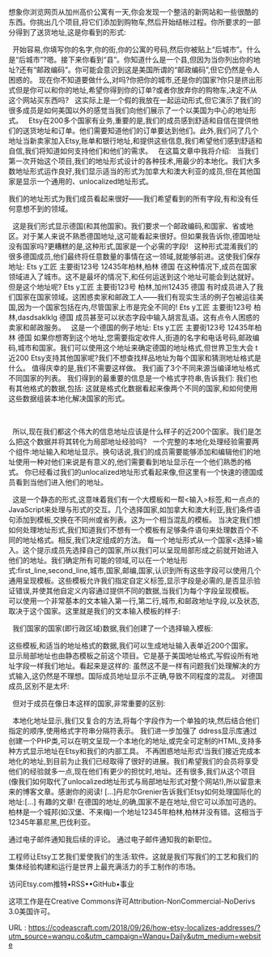 想象你浏览网页从加州高价公寓有一天,你会发现一个整洁的新网站和一些很酷的东西。你挑出几个项目,将它们添加到购物车,然后开始结帐过程。你所要求的一部分得到了送货地址,这是你看到的形式: 
   
  
   
 开始容易,你填写你的名字,你的街,你的公寓的号码,然后你被贴上“后城市”。什么是“后城市”?嗯。接下来你看到“县”。你知道什么是一个县,但因为当你列出你的地址?还有“邮政编码”。你可能会意识到这是美国所谓的“邮政编码”,但它仍然是令人困惑的。 
 现在你不知道要做什么,对吗?你把你的城市,还是你的国家?你只是挤出形式但是你可以和你的地址,希望你得到你的订单?或者你放弃你的购物车,决定不从这个网站买东西吗? 
   
 这实际上是一个假的我放在一起运动形式,但它演示了我们的很多成员是如何美国以外的感觉当我们向他们展示了一个以美国为中心的地址形式。 
   
 Etsy在200多个国家有业务,重要的是,我们的成员感到舒适和自信在提供他们的送货地址和订单。他们需要知道他们的订单要达到他们。此外,我们问了几个地址当新卖家加入Etsy,账单和银行地址,和提供这些信息,我们希望他们感到舒适和自信,我们将知道如何支持他们和他们的需求。 
   
 在这篇文章中我将介绍: 
   
 当我们第一次开始这个项目,我们的地址形式设计的各种技术,用最少的本地化。我们大多数地址形式运作良好,我们显示适当的形式为加拿大和澳大利亚的成员,但在其他国家是显示一个通用的、unlocalized地址形式。 
  
 我们的地址形式为我们成员看起来很好——我们希望看到的所有字段,有和没有任何意想不到的领域。 
  
   
 这是我们形式显示德国(和其他国家)。我们要求一个邮政编码,和国家、省或地区。对于某人来说不熟悉德国地址,这可能看起来很好。但如果我告诉你,德国地址没有国家吗?更糟糕的是,这种形式,国家是一个必需的字段! 
   
 这种形式混淆我们的很多德国成员,他们最终将任意数量的事情在这一领域,就能够前进。这使我们保存地址: 
 Ets y工匠 
 主要街123号 
 12435年柏林,柏林 
 德国 
 在这种情况下,成员在国家领域进入了城市。这不是最坏的情况下,和任何运送到这个地址可能会到达就好。 
 但是这个地址呢? 
 Ets y工匠 
 主要街123号 
 柏林,加州12435 
 德国 
 有时成员进入了我们国家在国家领域。这困惑卖家和邮政工人——我们有现实生活的例子包被运往美国,因为一个国家包括在内,尽管国家上市是完全不同的! 
 Ets y工匠 
 主要街123号 
 柏林,dasdsaklklg 
 德国 
 成员甚至可以状态字段中输入胡言乱语。这有点令人困惑的卖家和邮政服务。 
   
 这是一个德国的例子地址: 
 Ets y工匠 
 主要街123号 
 12435年柏林 
 德国 
 如果你想寄到这个地址,您需要指定收件人,街道的名字和电话号码,邮政编码,城市和国家。我们可以使用这个地址来确定德国的地址格式,但世界卫生大会 
 t近200 Etsy支持其他国家呢?我们不想查找样品地址为每个国家和猜测地址格式是什么。 
 值得庆幸的是,我们不需要这样做。 
 我们画了3个不同来源当编译地址格式不同国家的列表。 
 我们得到的最重要的信息是一个格式字符串,告诉我们: 
 我们也有其他格式的数据,包括: 
 这就是格式化数据看起来像两个不同的国家,和如何使用这些数据组装本地化解决国家的形式。 
  
   
  
   
 所以,现在我们都这个伟大的信息地址应该是什么样子的近200个国家。我们是怎么把这个数据并将其转化为局部地址经验吗? 
   
 一个完整的本地化处理经验需要两个组件:地址输入和地址显示。换句话说,我们的成员需要能够添加和编辑他们的地址使用一种对他们来说是有意义的,他们需要看到地址显示在一个他们熟悉的格式。 
 你已经看过我们的unlocalized地址形式看起来像,但这里有一个快速的德国成员看到当他们进入他们的地址。 
  
   
 这是一个静态的形式,这意味着我们有一个大模板和一帮<输入>标签,和一点点的JavaScript来处理与形式的交互。几个选择国家,如加拿大和澳大利亚,我们条件语句添加到模板,交换在不同州或省列表。这为一个相当混乱的模板。 
 当决定我们想如何处理地址形式,我们知道我们不想有一个模板有足够条件语句来处理数百个不同的地址格式。相反,我们决定组成的方法。 
 每一个地址形式从一个国家<选择>输入。这个提示成员先选择自己的国家,所以我们可以呈现局部形成之前就开始进入他们的地址。我们确定所有可能的领域,可以在一个地址形式:first_line,second_line,城市,国家,邮编,国家,认识到所有这些字段可以使用几个通用呈现模板。这些模板允许我们指定自定义标签,显示字段是必需的,是否显示验证错误,并使其他自定义内容通过提供不同的数据,当我们为每个字段呈现模板。   
 可以使用一个非常基本的文本输入第一行,第二行,城市,和邮政地址字段,以及状态,取决于这个国家。这里就是我们的文本输入模板的样子: 
  
   
 我们国家的国家(即行政区域)数据,我们创建了一个选择输入模板: 
  
 这些模板,和适当的地址格式的数据,我们可以生成地址输入表单近200个国家。 
   
 显示局部地址也由静态模板之前这个项目。它是基于美国地址格式,写假设所有地址字段一样我们地址。看起来是这样的: 
 虽然这不是一样有问题我们处理解决的方式输入,这仍然是不理想。国际成员地址显示不正确,导致不同程度的混乱。 
 对德国成员,区别不是太坏: 
  
   
 但对于成员在像日本这样的国家,非常重要的区别: 
  
   
 本地化地址显示,我们又复合的方法,将每个字段作为一个单独的块,然后结合他们指定的顺序,使用格式字符串分隔符表示。 
 我们进一步加强了 
 ddress显示库通过创建一个PHP类,可以在明文呈现一个本地化的地址,或完全可定制的HTML,支持多种方式显示地址在Etsy和我们的内部工具。 
 不再困惑地址形式!当我们接近完成本地化的地址,到目前为止我们已经取得了很好的进展。我们希望我们的会员将享受他们的经验就多一点,现在他们有更少的担忧时,地址。还有很多,我们从这个项目(像我们如何取代了unlocalized地址形式与局部地址形式对整个网站!),所以留意未来的博客文章。感谢你的阅读! 
 […]丹尼尔Grenier告诉我们Etsy如何处理国际化的地址:[…] 
 有趣的文章! 
 在德国的地址,的确,国家不是在地址,但它可以添加可选的。柏林是一个城邦(如汉堡、不来梅)一个地址12345年柏林,柏林并没有错。这相当于12345年慕尼黑,巴伐利亚。 
  
  
 通过电子邮件通知我后续的评论。 
 通过电子邮件通知我的新职位。 
  
  
 工程师让Etsy工艺我们爱使我们的生活:软件。这就是我们写我们的工艺和我们的集体经验构建和运行是世界上最充满活力的手工制作的市场。 
  
 访问Etsy.com推特•RSS••GitHub•事业 
  
  
 这项工作是在Creative Commons许可Attribution-NonCommercial-NoDerivs 3.0美国许可。 
  
  
   
  URL : https://codeascraft.com/2018/09/26/how-etsy-localizes-addresses/?utm_source=wanqu.co&utm_campaign=Wanqu+Daily&utm_medium=website